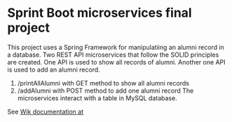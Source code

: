 # Sprint Boot microservices final project

This project uses a Spring Framework for manipulatiing an alumni record in a database. Two REST API microservices that follow the SOLID principles are created. One API is used to show all records of alumni.  Another one API is used to add an alumni record.
1. /printAllAlumni with GET method to show all alumni records
1. /addAlumni	with POST method to add one alumni record
The microservices interact with a table in MySQL database.

See [Wik documentation at](./src/main/doc/WiKi.md)
